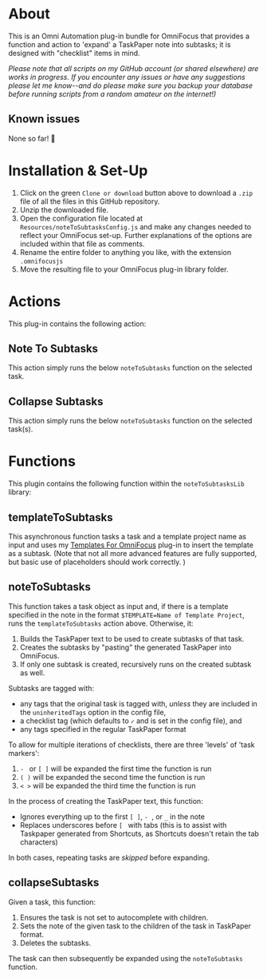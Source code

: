 # About

This is an Omni Automation plug-in bundle for OmniFocus that provides a function and action to 'expand' a TaskPaper note into subtasks; it is designed with "checklist" items in mind.

_Please note that all scripts on my GitHub account (or shared elsewhere) are works in progress. If you encounter any issues or have any suggestions please let me know--and do please make sure you backup your database before running scripts from a random amateur on the internet!)_

## Known issues 

None so far! 🤞

# Installation & Set-Up

1. Click on the green `Clone or download` button above to download a `.zip` file of all the files in this GitHub repository.
2. Unzip the downloaded file.
3. Open the configuration file located at `Resources/noteToSubtasksConfig.js` and make any changes needed to reflect your OmniFocus set-up. Further explanations of the options are included within that file as comments.
4. Rename the entire folder to anything you like, with the extension `.omnifocusjs`
5. Move the resulting file to your OmniFocus plug-in library folder.

# Actions

This plug-in contains the following action:

## Note To Subtasks

This action simply runs the below `noteToSubtasks` function on the selected task.

## Collapse Subtasks

This action simply runs the below `noteToSubtasks` function on the selected task(s).

# Functions

This plugin contains the following function within the `noteToSubtasksLib` library:

## templateToSubtasks

This asynchronous function tasks a task and a template project name as input and uses my [Templates For OmniFocus](https://github.com/ksalzke/templates-for-omnifocus) plug-in to insert the template as a subtask. (Note that not all more advanced features are fully supported, but basic use of placeholders should work correctly. )

## noteToSubtasks

This function takes a task object as input and, if there is a template specified in the note in the format `$TEMPLATE=Name of Template Project`, runs the `templateToSubtasks` action above. Otherwise, it:
1. Builds the TaskPaper text to be used to create subtasks of that task.
2. Creates the subtasks by "pasting" the generated TaskPaper into OmniFocus.
3. If only one subtask is created, recursively runs on the created subtask as well.

Subtasks are tagged with:
* any tags that the original task is tagged with, _unless_ they are included in the `uninheritedTags` option in the config file,
* a checklist tag (which defaults to `✓` and is set in the config file), and
* any tags specified in the regular TaskPaper format

To allow for multiple iterations of checklists, there are three 'levels' of 'task markers':
1. `- ` or `[ ]` will be expanded the first time the function is run
2. `( )` will be expanded the second time the function is run
3. `< >` will be expanded the third time the function is run

In the process of creating the TaskPaper text, this function:
* Ignores everything up to the first `[ ]`, `- `, or `_` in the note
* Replaces underscores before `[ ` with tabs (this is to assist with Taskpaper generated from Shortcuts, as Shortcuts doesn't retain the tab characters)

In both cases, repeating tasks are _skipped_ before expanding.

## collapseSubtasks

Given a task, this function: 
1. Ensures the task is not set to autocomplete with children.
2. Sets the note of the given task to the children of the task in TaskPaper format.
3. Deletes the subtasks.

The task can then subsequently be expanded using the `noteToSubtasks` function.
